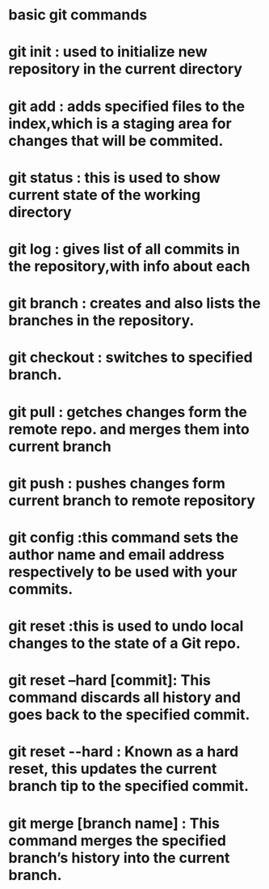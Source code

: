 # basic git commands
# git init : used to initialize new repository in the current directory
# git add  : adds specified files to the index,which is a staging area for changes that will be commited.
# git status : this is used to show current state of the working directory
# git log : gives list of all commits in the repository,with info about each
# git branch : creates and also lists the branches in the repository.
# git checkout : switches to specified branch.
# git pull : getches changes form the remote repo. and merges them into current branch
# git push : pushes changes form current branch to remote repository
# git config :this command sets the author name and email address respectively to be used with your commits.
# git reset :this is used to undo local changes to the state of a Git repo.
# git reset –hard [commit]: This command discards all history and goes back to the specified commit.
# git reset --hard : Known as a hard reset, this updates the current branch tip to the specified commit.
# git merge [branch name] : This command merges the specified branch’s history into the current branch.
